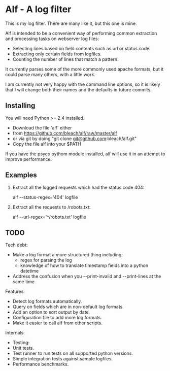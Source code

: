 
Alf - A log filter
==================

This is my log filter. There are many like it, but this one is mine.

Alf is intended to be a convenient way of performing common extraction
and processing tasks on webserver log files:

- Selecting lines based on field contents such as url or status code.
- Extracting only certain fields from logfiles.
- Counting the number of lines that match a pattern.

It currently parses some of the more commonly used apache formats, but it
could parse many others, with a little work.

I am currently not very happy with the command line options, so it is likely
that I will change both their names and the defaults in future commits.

Installing
----------

You will need Python >= 2.4 installed.

- Download the file 'alf' either 
 - from https://github.com/bleach/alf/raw/master/alf
 - or via git by doing "git clone git@github.com:bleach/alf.git"
- Copy the file alf into your $PATH

If you have the psyco pythom module installed, alf will use it in an attempt to
improve performance. 

Examples
--------

1. Extract all the logged requests which had the status code 404:

    alf --status-regex='404' logfile

2. Extract all the requests to /robots.txt:

    alf --url-regex='^/robots.txt' logfile

TODO
----

Tech debt:

- Make a log format a more structured thing including:
  - regex for parsing the log
  - knowledge of how to translate timestamp fields into a python datetime
- Address the confusion when you --print-invalid and --print-lines at the same time

Features:

- Detect log formats automatically.
- Query on fields which are in non-default log formats.
- Add an option to sort output by date.
- Configuration file to add more log formats.
- Make it easier to call alf from other scripts.

Internals:

- Testing:
 - Unit tests.
 - Test runner to run tests on all supported python versions.
 - Simple integration tests against sample logfiles.
 - Performance benchmarks.

